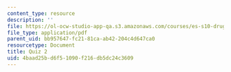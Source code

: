 ```yaml
---
content_type: resource
description: ''
file: https://ol-ocw-studio-app-qa.s3.amazonaws.com/courses/es-s10-drugs-and-the-brain-spring-2013/4baad25bd6f51090f216db5dc24c3609_MITES_S10S13_quiz2.pdf
file_type: application/pdf
parent_uid: bb957647-fc21-81ca-ab42-204c4d647ca0
resourcetype: Document
title: Quiz 2
uid: 4baad25b-d6f5-1090-f216-db5dc24c3609
---
```

